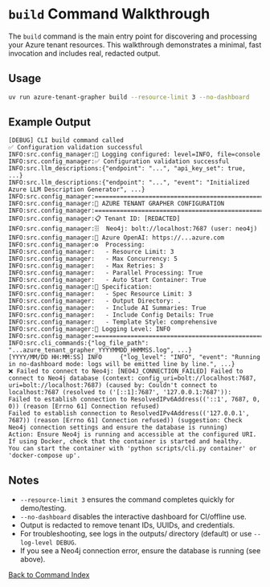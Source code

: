 # `build` Command Walkthrough

The `build` command is the main entry point for discovering and processing your Azure tenant resources. This walkthrough demonstrates a minimal, fast invocation and includes real, redacted output.

## Usage

```bash
uv run azure-tenant-grapher build --resource-limit 3 --no-dashboard
```

## Example Output

```text
[DEBUG] CLI build command called
✅ Configuration validation successful
INFO:src.config_manager:📝 Logging configured: level=INFO, file=console
INFO:src.config_manager:✅ Configuration validation successful
INFO:src.llm_descriptions:{"endpoint": "...", "api_key_set": true, ...}
INFO:src.llm_descriptions:{"endpoint": "...", "event": "Initialized Azure LLM Description Generator", ...}
INFO:src.config_manager:============================================================
INFO:src.config_manager:🔧 AZURE TENANT GRAPHER CONFIGURATION
INFO:src.config_manager:============================================================
INFO:src.config_manager:📋 Tenant ID: [REDACTED]
INFO:src.config_manager:🗄️  Neo4j: bolt://localhost:7687 (user: neo4j)
INFO:src.config_manager:🤖 Azure OpenAI: https://...azure.com
INFO:src.config_manager:⚙️  Processing:
INFO:src.config_manager:   - Resource Limit: 3
INFO:src.config_manager:   - Max Concurrency: 5
INFO:src.config_manager:   - Max Retries: 3
INFO:src.config_manager:   - Parallel Processing: True
INFO:src.config_manager:   - Auto Start Container: True
INFO:src.config_manager:📄 Specification:
INFO:src.config_manager:   - Spec Resource Limit: 3
INFO:src.config_manager:   - Output Directory: .
INFO:src.config_manager:   - Include AI Summaries: True
INFO:src.config_manager:   - Include Config Details: True
INFO:src.config_manager:   - Template Style: comprehensive
INFO:src.config_manager:📝 Logging Level: INFO
INFO:src.config_manager:============================================================
INFO:src.cli_commands:{"log_file_path": "...azure_tenant_grapher_YYYYMMDD_HHMMSS.log", ...}
[YYYY/MM/DD HH:MM:SS] INFO     {"log_level": "INFO", "event": "Running in no-dashboard mode: logs will be emitted line by line.", ...}
❌ Failed to connect to Neo4j: [NEO4J_CONNECTION_FAILED] Failed to connect to Neo4j database (context: config_uri=bolt://localhost:7687, uri=bolt://localhost:7687) (caused by: Couldn't connect to localhost:7687 (resolved to ('[::1]:7687', '127.0.0.1:7687')):
Failed to establish connection to ResolvedIPv6Address(('::1', 7687, 0, 0)) (reason [Errno 61] Connection refused)
Failed to establish connection to ResolvedIPv4Address(('127.0.0.1', 7687)) (reason [Errno 61] Connection refused)) (suggestion: Check Neo4j connection settings and ensure the database is running)
Action: Ensure Neo4j is running and accessible at the configured URI.
If using Docker, check that the container is started and healthy.
You can start the container with 'python scripts/cli.py container' or 'docker-compose up'.
```

## Notes

- `--resource-limit 3` ensures the command completes quickly for demo/testing.
- `--no-dashboard` disables the interactive dashboard for CI/offline use.
- Output is redacted to remove tenant IDs, UUIDs, and credentials.
- For troubleshooting, see logs in the outputs/ directory (default) or use `--log-level DEBUG`.
- If you see a Neo4j connection error, ensure the database is running (see above).

[Back to Command Index](README.md)
